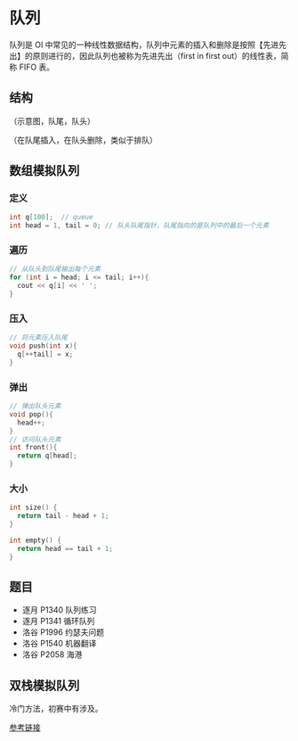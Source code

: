 # 队列

队列是 OI 中常见的一种线性数据结构，队列中元素的插入和删除是按照【先进先出】的原则进行的，因此队列也被称为先进先出（first in first out）的线性表，简称 FIFO 表。

## 结构

（示意图，队尾，队头）

（在队尾插入，在队头删除，类似于排队）

## 数组模拟队列

### 定义

```cpp
int q[100];  // queue
int head = 1, tail = 0; // 队头队尾指针，队尾指向的是队列中的最后一个元素
```

### 遍历

```cpp
// 从队头到队尾输出每个元素
for (int i = head; i <= tail; i++){
  cout << q[i] << ' ';
}
```

### 压入

```cpp
// 将元素压入队尾
void push(int x){
  q[++tail] = x;
}
```

### 弹出

```cpp
// 弹出队头元素
void pop(){
  head++;
}
// 访问队头元素
int front(){
  return q[head];
}
```

### 大小

```cpp
int size() {
  return tail - head + 1;
}

int empty() {
  return head == tail + 1;
} 
```

## 题目

- 逐月 P1340 队列练习
- 逐月 P1341 循环队列
- 洛谷 P1996 约瑟夫问题
- 洛谷 P1540 机器翻译
- 洛谷 P2058 海港

## 双栈模拟队列

冷门方法，初赛中有涉及。

[参考链接](https://oi-wiki.org/ds/queue/)